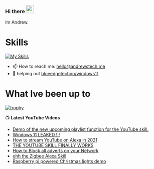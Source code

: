 ### Hi there <img src="https://media.giphy.com/media/hvRJCLFzcasrR4ia7z/giphy.gif" width="25px">

<!--
**andrewstech/andrewstech** is a ✨ _special_ ✨ repository because its `README.md` (this file) appears on your GitHub profile.

Here are some ideas to get you started:

-->

Im Andrew.

# Skills

[![My Skills](https://skillicons.dev/icons?i=py,html,cloudflare,discord,bots,docker,git,linux,react,md,tauri)](https://skillicons.dev)


- 📫 How to reach me: hello@andrewstech.me
-  :postal_horn: helping out [blueedgetechno/windows11](https://github.com/blueedgetechno/windows11)

# What Ive been up to

[![trophy](https://github-profile-trophy.vercel.app/?username=andrewstech)](https://github.com/ryo-ma/github-profile-trophy)



:tv: **Latest YouTube Videos**
<!-- YOUTUBE-POST-LIST:START -->
- [Demo of the new upcoming playlist function for the YouTube skill.](https://www.youtube.com/watch?v=vk8B4t6Wdrk)
- [Windows 11 LEAKED !!!](https://www.youtube.com/watch?v=3Vai-0mkjSk)
- [How to stream YouTube on Alexa in 2021](https://www.youtube.com/watch?v=vyiChtUhXsI)
- [THE YOUTUBE SKILL FINALLY WORKS](https://www.youtube.com/watch?v=7-Tt9VRl2Gk)
- [How to Block all adverts on your Network](https://www.youtube.com/watch?v=axF09D7nWls)
- [ohh the Zigbee Alexa Skill](https://www.youtube.com/watch?v=LqOa9ga0DZQ)
- [Raspberry pi powered Christmas lights demo](https://www.youtube.com/watch?v=GSHwCZz-yYs)
<!-- YOUTUBE-POST-LIST:END -->
